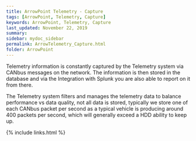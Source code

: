 ```yaml
---
title: ArrowPoint Telemetry - Capture
tags: [ArrowPoint, Telemetry, Capture]
keywords: ArrowPoint, Telemetry, Capture
last_updated: November 22, 2019
summary:
sidebar: mydoc_sidebar
permalink: ArrowTelemetry_Capture.html
folder: ArrowPoint
---
```


Telemetry information is constantly captured by the Telemetry system via CANbus messages on the network.  The information is then stored in the database and via the Integration with Splunk you are also able to report on it from there.

The Telemetry system filters and manages the telemetry data to balance performance vs data quality, not all data is stored, typically we store one of each CANbus packet per second as a typical vehicle is producing around 400 packets per second, which will generally exceed a HDD ability to keep up.

{% include links.html %}